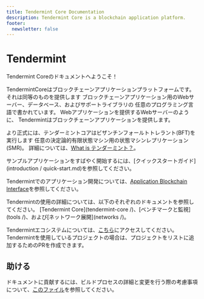 ```yaml
---
title: Tendermint Core Documentation
description: Tendermint Core is a blockchain application platform.
footer:
  newsletter: false
---
```


# Tendermint

Tendermint Coreのドキュメントへようこそ！

TendermintCoreはブロックチェーンアプリケーションプラットフォームです。それは同等のものを提供します
ブロックチェーンアプリケーション用のWebサーバー、データベース、およびサポートライブラリの
任意のプログラミング言語で書かれています。 Webアプリケーションを提供するWebサーバーのように、
Tendermintはブロックチェーンアプリケーションを提供します。

より正式には、テンダーミントコアはビザンチンフォールトトレラント(BFT)を実行します
任意の決定論的有限状態マシン用の状態マシンレプリケーション(SMR)。
詳細については、[What is
テンダーミント？](はじめに/what-is-tendermint.md)。

サンプルアプリケーションをすばやく開始するには、[クイックスタートガイド](introduction / quick-start.md)を参照してください。

Tendermintでのアプリケーション開発については、[Application Blockchain Interface](https://github.com/tendermint/spec/tree/master/spec/abci)を参照してください。

Tendermintの使用の詳細については、以下のそれぞれのドキュメントを参照してください。
[Tendermint Core](tendermint-core /)、[ベンチマークと監視](tools /)、および[ネットワーク展開](networks /)。

Tendermintエコシステムについては、[こちら](https://github.com/tendermint/awesome#ecosystem)にアクセスしてください。 Tendermintを使用しているプロジェクトの場合は、プロジェクトをリストに追加するためのPRを作成できます。

## 助ける

ドキュメントに貢献するには、ビルドプロセスの詳細と変更を行う際の考慮事項について、[このファイル](https://github.com/tendermint/tendermint/blob/master/docs/DOCS_README.md)を参照してください。
